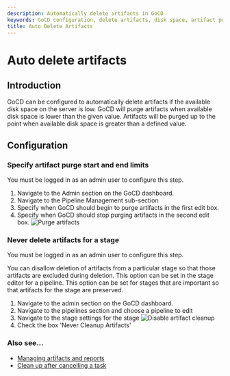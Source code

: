 ```yaml
---
description: Automatically delete artifacts in GoCD
keywords: GoCD configuration, delete artifacts, disk space, artifact purge, pipeline configuration, pipeline management, artifact management,  
title: Auto Delete Artifacts
---
```


# Auto delete artifacts

## Introduction

GoCD can be configured to automatically delete artifacts if the available disk space on the server is low. GoCD will purge artifacts when available disk space is lower than the given value. Artifacts will be purged up to the point when available disk space is greater than a defined value.

## Configuration

### Specify artifact purge start and end limits

You must be logged in as an admin user to configure this step.

1.  Navigate to the Admin section on the GoCD dashboard.
2.  Navigate to the Pipeline Management sub-section
3.  Specify when GoCD should begin to purge artifacts in the first edit box.
4.  Specify when GoCD should stop purging artifacts in the second edit box.
![Purge artifacts](/images/pipeline_management.png)

### Never delete artifacts for a stage

You must be logged in as an admin user to configure this step.

You can disallow deletion of artifacts from a particular stage so that those artifacts are excluded during deletion. This option can be set in the stage editor for a pipeline. This option can be set for stages that are important so that artifacts for the stage are preserved.

1.  Navigate to the admin section on the GoCD dashboard.
2.  Navigate to the pipelines section and choose a pipeline to edit
3.  Navigate to the stage settings for the stage
![Disable artifact cleanup](/images/artifact_disable_stage.png)
4.  Check the box 'Never Cleanup Artifacts'

### Also see...

-   [Managing artifacts and reports](managing_artifacts_and_reports.html)
-   [Clean up after cancelling a task](../../advanced_usage/dev_clean_up_when_cancel.html)
